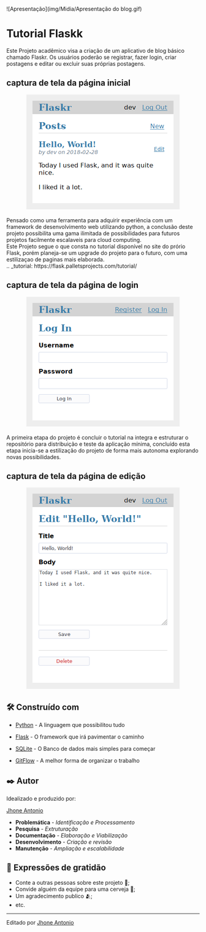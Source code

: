 ![Apresentação](img/Midia/Apresentação do blog.gif)


# Tutorial Flaskk

Este Projeto acadêmico visa a criação de um aplicativo de blog básico chamado Flaskr. Os usuários poderão se registrar, fazer login, criar postagens e editar ou excluir suas próprias postagens.



## captura de tela da página inicial

<div align="center">
    <img src="Img/flaskr_index.jpg"></br>
</div>

<br/>
Pensado como uma ferramenta para adquirir experiência com um framework de desenvolvimento web utilizando python, a conclusão deste projeto possibilita uma gama ilimitada de possibilidades para futuros projetos facilmente escalaveis para cloud computing.

<br/>
Este Projeto segue o que consta no tutorial disponível no site do prório Flask, porém planeja-se um upgrade do projeto para o futuro, com uma estilizaçao de paginas mais elaborada.

<br/>
.. _tutorial: https://flask.palletsprojects.com/tutorial/

## captura de tela da página de login


<div align="center">
    <img src="Img/flaskr_login.jpg"></br>
</div>

<br/>
A primeira etapa do projeto é concluir o tutorial na integra e estruturar o repositório para distribuição e teste da aplicação mínima, concluído esta etapa inicia-se a estilização do projeto de forma mais autonoma explorando novas possibilidades.


## captura de tela da página de edição

<div align="center">
    <img src="Img/flaskr_edit.jpg"></br>
</div>

## 🛠️ Construído com

* [Python](https://www.python.org/) - A linguagem que possibilitou tudo

* [Flask](https://flask.palletsprojects.com/en/3.0.x/) - O framework que irá pavimentar o caminho

* [SQLite](https://www.sqlite.org/) - O Banco de dados mais simples para começar

* [GitFlow](https://pypi.org/project/gitflow/) - A melhor forma de organizar o trabalho

## ✒️ Autor

Idealizado e produzido por:

[Jhone Antonio](https://github.com/EbonyWizard4)

* **Problemática** - *Identificação e Processamento*
* **Pesquisa** - *Extruturação*
* **Documentação** - *Elaboração e Viabilização*
* **Desenvolvimento** - *Criação e revisão*
* **Manutenção** - *Ampliação e escalabilidade*

## 🎁 Expressões de gratidão

* Conte a outras pessoas sobre este projeto 📢;
* Convide alguém da equipe para uma cerveja 🍺;
* Um agradecimento publico 🫂;
* etc.


---
Editado por [Jhone Antonio](www.linkedin.com/in/antoniojhone)
